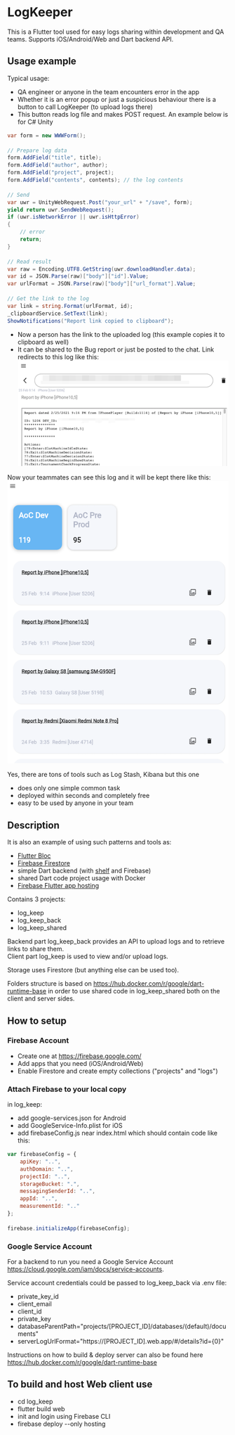 # LogKeeper

This is a Flutter tool used for easy logs sharing within development and QA teams.
Supports iOS/Android/Web and  Dart backend API.

## Usage example

Typical usage:
* QA engineer or anyone in the team encounters error in the app
* Whether it is an error popup or just a suspicious behaviour there is a button to call LogKeeper (to upload logs there)
* This button reads log file and makes POST request. An example below is for C# Unity 

```csharp
var form = new WWWForm();

// Prepare log data
form.AddField("title", title);
form.AddField("author", author);
form.AddField("project", project);
form.AddField("contents", contents); // the log contents

// Send
var uwr = UnityWebRequest.Post("your_url" + "/save", form);
yield return uwr.SendWebRequest();
if (uwr.isNetworkError || uwr.isHttpError)
{
    // error
    return;
}

// Read result
var raw = Encoding.UTF8.GetString(uwr.downloadHandler.data);
var id = JSON.Parse(raw)["body"]["id"].Value;
var urlFormat = JSON.Parse(raw)["body"]["url_format"].Value;

// Get the link to the log
var link = string.Format(urlFormat, id);
_clipboardService.SetText(link);
ShowNotifications("Report link copied to clipboard");
```

* Now a person has the link to the uploaded log (this example copies it to clipboard as well)
* It can be shared to the Bug report or just be posted to the chat.
Link redirects to this log like this:
![image](screenshots/screenshot_log.png)

Now your teammates can see this log and it will be kept there like this:
![image](screenshots/screenshot_main.png)

Yes, there are tons of tools such as Log Stash, Kibana but this one
 - does only one simple common task
 - deployed within seconds and completely free
 - easy to be used by anyone in your team
 
## Description

It is also an example of using such patterns and tools as:
* [Flutter Bloc](https://pub.dev/packages/flutter_bloc)
* [Firebase Firestore](https://firebase.google.com/docs/firestore)
* simple Dart backend (with [shelf](https://pub.dev/packages/shelf) and Firebase)
* shared Dart code project usage with Docker
* [Firebase Flutter app hosting](https://firebase.google.com/docs/hosting)

Contains 3 projects:
- log_keep
- log_keep_back
- log_keep_shared

Backend part log_keep_back provides an API to upload logs and to retrieve links to share them.  
Client part log_keep is used to view and/or upload logs.

Storage uses Firestore (but anything else can be used too).

Folders structure is based on https://hub.docker.com/r/google/dart-runtime-base
in order to use shared code in log_keep_shared both on the client and server sides.

## How to setup

### Firebase Account

* Create one at https://firebase.google.com/
* Add apps that you need (iOS/Android/Web)
* Enable Firestore and create empty collections ("projects" and "logs")

### Attach Firebase to your local copy

in log_keep:
* add google-services.json for Android
* add GoogleService-Info.plist for iOS
* add firebaseConfig.js near index.html which should contain code like this:

```javascript
var firebaseConfig = {
    apiKey: "..",
    authDomain: "..",
    projectId: "..",
    storageBucket: ".",
    messagingSenderId: "..",
    appId: "..",
    measurementId: ".."
};

firebase.initializeApp(firebaseConfig);
```

### Google Service Account

For a backend to run you need a Google Service Account https://cloud.google.com/iam/docs/service-accounts. 

Service account credentials could be passed to log_keep_back via .env file:
* private_key_id
* client_email
* client_id
* private_key
* databaseParentPath="projects/[PROJECT_ID]/databases/(default)/documents"
* serverLogUrlFormat="https://[PROJECT_ID].web.app/#/details?id={0}"	

Instructions on how to build & deploy server can also be found here https://hub.docker.com/r/google/dart-runtime-base

## To build and host Web client use
* cd log_keep
* flutter build web 
* init and login using Firebase CLI 
* firebase deploy --only hosting
